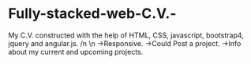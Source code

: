 # Fully-stacked-web-C.V.-

My C.V. constructed with the help of HTML, CSS, javascript, bootstrap4, jquery and angular.js. /n \n
->Responsive.
->Could Post a project.
->Info about my current and upcoming projects.

